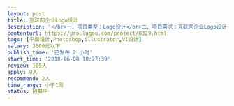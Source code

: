 ```yaml
---                
layout: post       
title: 互联网企业Logo设计           
description: '</br>一、项目类型：Logo设计</br>二、项目需求：互联网企业Logo设计，商业扁平化风格</br>三、目标人群：有意通过信息系统优化日常管理的企业</br></br>四、设计需求：</br></br>     数量：1个</br>     Logo参考：Google、58同城</br></br>五、人员要求</br>     </br>     1、需要设计师具备良好的审美和扎实的Logo设计能力；</br>     2、需要设计师有良好的沟通能力和契约精神。</br>'     
contenturl: https://pro.lagou.com/project/8329.html      
tags: [平面设计,Photoshop,illustrator,VI设计]            
salary: 3000元以下          
publish_time: '已发布 2 小时'         
start_time: '2018-06-08 10:27:39'           
review: 105人                   
apply: 9人                   
recommend: 2人                   
time_range: 小于1周              
status: 招募中                  
---                 
```

